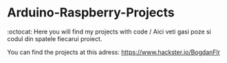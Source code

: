 # Arduino-Raspberry-Projects
:octocat: 
Here you will find my projects with code / Aici veti gasi poze si codul din spatele fiecarui proiect.

You can find the projects at this adress:
https://www.hackster.io/BogdanFlr
